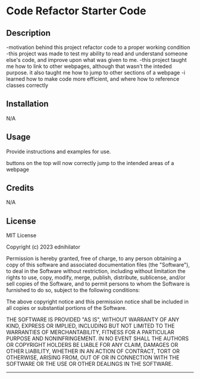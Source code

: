 # Code Refactor Starter Code

## Description


-motivation behind this project refactor code to a proper working condition
-this project was made to test my ability to read and understand someone else's code, and improve upon what was given to me.
-this project taught me how to link to other webpages, although that wasn't the inteded purpose. it also taught me how to jump to other sections of a webpage
-i learned how to make code more efficient, and where how to reference classes correctly


## Installation

N/A

## Usage

Provide instructions and examples for use. 

buttons on the top will now correctly jump to the intended areas of a webpage


## Credits

N/A


## License

MIT License

Copyright (c) 2023 ednihilator

Permission is hereby granted, free of charge, to any person obtaining a copy
of this software and associated documentation files (the "Software"), to deal
in the Software without restriction, including without limitation the rights
to use, copy, modify, merge, publish, distribute, sublicense, and/or sell
copies of the Software, and to permit persons to whom the Software is
furnished to do so, subject to the following conditions:

The above copyright notice and this permission notice shall be included in all
copies or substantial portions of the Software.

THE SOFTWARE IS PROVIDED "AS IS", WITHOUT WARRANTY OF ANY KIND, EXPRESS OR
IMPLIED, INCLUDING BUT NOT LIMITED TO THE WARRANTIES OF MERCHANTABILITY,
FITNESS FOR A PARTICULAR PURPOSE AND NONINFRINGEMENT. IN NO EVENT SHALL THE
AUTHORS OR COPYRIGHT HOLDERS BE LIABLE FOR ANY CLAIM, DAMAGES OR OTHER
LIABILITY, WHETHER IN AN ACTION OF CONTRACT, TORT OR OTHERWISE, ARISING FROM,
OUT OF OR IN CONNECTION WITH THE SOFTWARE OR THE USE OR OTHER DEALINGS IN THE
SOFTWARE.

---